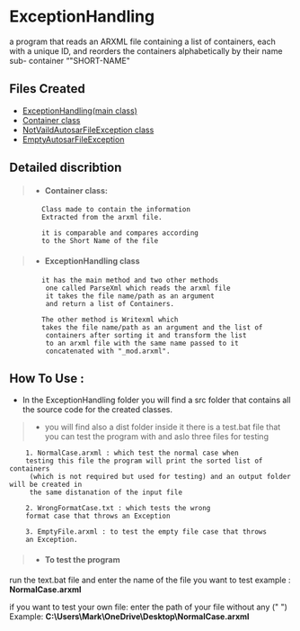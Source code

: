 
# ExceptionHandling

a program that reads an ARXML file containing a list of containers, each with a unique ID, and reorders the containers alphabetically by their name sub- container “"SHORT-NAME"



## Files Created

 - [ExceptionHandling(main class)](https://github.com/markramy23/ExceptionHandling/blob/4c3206f2f157778dbd39a1a443894a9c21586f52/ExceptionHandling/src/exceptionhandling/ExceptionHandling.java)
 - [Container class](https://github.com/markramy23/ExceptionHandling/blob/4c3206f2f157778dbd39a1a443894a9c21586f52/ExceptionHandling/src/exceptionhandling/Container.java)
 - [NotVaildAutosarFileException class](https://github.com/markramy23/ExceptionHandling/blob/4c3206f2f157778dbd39a1a443894a9c21586f52/ExceptionHandling/src/exceptionhandling/NotVaildAutosarFileException.java)
 - [EmptyAutosarFileException](https://github.com/markramy23/ExceptionHandling/blob/4c3206f2f157778dbd39a1a443894a9c21586f52/ExceptionHandling/src/exceptionhandling/EmptyAutosarFileException.java)
    


## Detailed discribtion


> -  #### Container class:
            Class made to contain the information 
            Extracted from the arxml file.

            it is comparable and compares according 
            to the Short Name of the file 
> - #### ExceptionHandling class 
            it has the main method and two other methods
             one called ParseXml which reads the arxml file
             it takes the file name/path as an argument
             and return a list of Containers.
            
            The other method is Writexml which 
            takes the file name/path as an argument and the list of
             containers after sorting it and transform the list 
             to an arxml file with the same name passed to it 
             concatenated with "_mod.arxml".
             
## How To Use :
- In the ExceptionHandling folder you will find a src folder that contains all the source code for the created classes.

 > - you will find also a dist folder inside it there is a test.bat file that you can test the program with and aslo three files for testing 

        1. NormalCase.arxml : which test the normal case when 
        testing this file the program will print the sorted list of containers
         (which is not required but used for testing) and an output folder will be created in
         the same distanation of the input file

        2. WrongFormatCase.txt : which tests the wrong 
        format case that throws an Exception

        3. EmptyFile.arxml : to test the empty file case that throws 
        an Exception.
 >

> - #### To test the program

 run the text.bat file and enter the name of the file you want to test example : **NormalCase.arxml** 

 if you want to test your own file: enter the path of your file without any (" ") Example: **C:\Users\Mark\OneDrive\Desktop\NormalCase.arxml**




